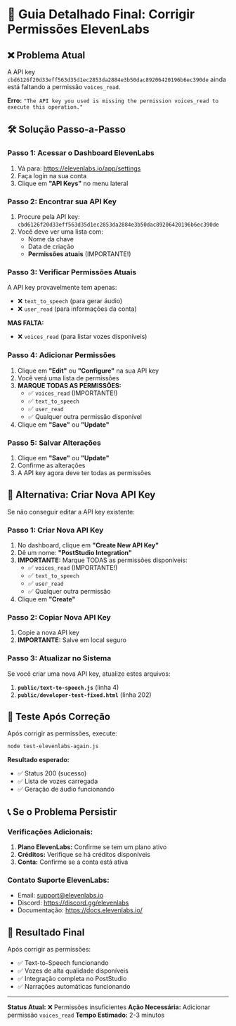 # 🔑 Guia Detalhado Final: Corrigir Permissões ElevenLabs

## ❌ **Problema Atual**
A API key `cbd6126f20d33eff563d35d1ec2853da2884e3b50dac89206420196b6ec390de` ainda está faltando a permissão `voices_read`.

**Erro:** `"The API key you used is missing the permission voices_read to execute this operation."`

## 🛠️ **Solução Passo-a-Passo**

### **Passo 1: Acessar o Dashboard ElevenLabs**
1. Vá para: https://elevenlabs.io/app/settings
2. Faça login na sua conta
3. Clique em **"API Keys"** no menu lateral

### **Passo 2: Encontrar sua API Key**
1. Procure pela API key: `cbd6126f20d33eff563d35d1ec2853da2884e3b50dac89206420196b6ec390de`
2. Você deve ver uma lista com:
   - Nome da chave
   - Data de criação
   - **Permissões atuais** (IMPORTANTE!)

### **Passo 3: Verificar Permissões Atuais**
A API key provavelmente tem apenas:
- ❌ `text_to_speech` (para gerar áudio)
- ❌ `user_read` (para informações da conta)

**MAS FALTA:**
- ❌ `voices_read` (para listar vozes disponíveis)

### **Passo 4: Adicionar Permissões**
1. Clique em **"Edit"** ou **"Configure"** na sua API key
2. Você verá uma lista de permissões
3. **MARQUE TODAS AS PERMISSÕES:**
   - ✅ `voices_read` (IMPORTANTE!)
   - ✅ `text_to_speech`
   - ✅ `user_read`
   - ✅ Qualquer outra permissão disponível
4. Clique em **"Save"** ou **"Update"**

### **Passo 5: Salvar Alterações**
1. Clique em **"Save"** ou **"Update"**
2. Confirme as alterações
3. A API key agora deve ter todas as permissões

## 🔄 **Alternativa: Criar Nova API Key**

Se não conseguir editar a API key existente:

### **Passo 1: Criar Nova API Key**
1. No dashboard, clique em **"Create New API Key"**
2. Dê um nome: **"PostStudio Integration"**
3. **IMPORTANTE:** Marque TODAS as permissões disponíveis:
   - ✅ `voices_read` (IMPORTANTE!)
   - ✅ `text_to_speech`
   - ✅ `user_read`
   - ✅ Qualquer outra permissão
4. Clique em **"Create"**

### **Passo 2: Copiar Nova API Key**
1. Copie a nova API key
2. **IMPORTANTE:** Salve em local seguro

### **Passo 3: Atualizar no Sistema**
Se você criar uma nova API key, atualize estes arquivos:

1. **`public/text-to-speech.js`** (linha 4)
2. **`public/developer-test-fixed.html`** (linha 202)

## 🧪 **Teste Após Correção**

Após corrigir as permissões, execute:

```bash
node test-elevenlabs-again.js
```

**Resultado esperado:**
- ✅ Status 200 (sucesso)
- ✅ Lista de vozes carregada
- ✅ Geração de áudio funcionando

## 📞 **Se o Problema Persistir**

### **Verificações Adicionais:**
1. **Plano ElevenLabs:** Confirme se tem um plano ativo
2. **Créditos:** Verifique se há créditos disponíveis
3. **Conta:** Confirme se a conta está ativa

### **Contato Suporte ElevenLabs:**
- Email: support@elevenlabs.io
- Discord: https://discord.gg/elevenlabs
- Documentação: https://docs.elevenlabs.io/

## 🎯 **Resultado Final**

Após corrigir as permissões:
- ✅ Text-to-Speech funcionando
- ✅ Vozes de alta qualidade disponíveis
- ✅ Integração completa no PostStudio
- ✅ Narrações automáticas funcionando

---

**Status Atual:** ❌ Permissões insuficientes
**Ação Necessária:** Adicionar permissão `voices_read`
**Tempo Estimado:** 2-3 minutos
